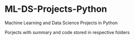 # ML-DS-Projects-Python
Machine Learning and Data Science Projects in Python

Porjects with summary and code stored in respective folders
